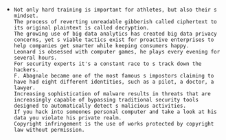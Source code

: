 - ```
  Not only hard training is important for athletes, but also their s mindset.
  The process of reverting unreadable gibberish called ciphertext to its original plaintext is called decryption.
  The growing use of big data analytics has created big data privacy concerns, yet s viable tactics exist for proactive enterprises to help companies get smarter while keeping consumers happy.
  Leonard is obsessed with computer games, he plays every evening for several hours.
  For security experts it's a constant race to s track down the hackers.
  F. Abagnale became one of the most famous s impostors claiming to have had eight different identities, such as a pilot, a doctor, a lawyer.
  Increasing sophistication of malware results in threats that are increasingly capable of bypassing traditional security tools designed to automatically detect s malicious activities.
  If you hack into someones personal computer and take a look at his data you violate his private realm.
  Copyright infringement is the use of works protected by copyright law without permission. 
  ```